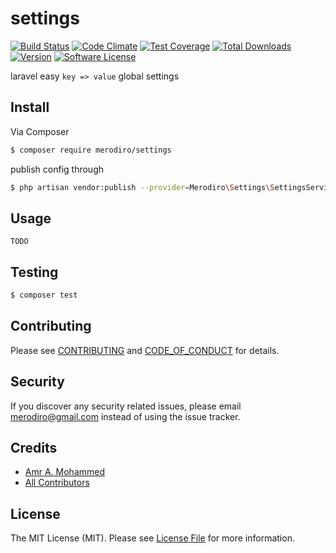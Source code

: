 # settings

[![Build Status](https://travis-ci.org/merodiro/settings.svg?branch=master)](https://travis-ci.org/merodiro/settings) [![Code Climate](https://codeclimate.com/github/merodiro/settings/badges/gpa.svg)](https://codeclimate.com/github/merodiro/settings) [![Test Coverage](https://codeclimate.com/github/merodiro/settings/badges/coverage.svg)](https://codeclimate.com/github/merodiro/settings/coverage) [![Total Downloads](https://img.shields.io/packagist/dt/merodiro/settings.svg?style=flat)](https://packagist.org/packages/merodiro/settings) [![Version](https://img.shields.io/packagist/v/merodiro/settings.svg?style=flat)](https://packagist.org/packages/merodiro/settings) [![Software License](https://img.shields.io/badge/license-MIT-brightgreen.svg?style=flat)](LICENSE)

laravel easy `key => value` global settings

## Install

Via Composer

``` bash
$ composer require merodiro/settings
```
publish config through
```bash
$ php artisan vendor:publish --provider=Merodiro\Settings\SettingsServiceProvider
```
## Usage

`TODO`

## Testing

``` bash
$ composer test
```

## Contributing

Please see [CONTRIBUTING](CONTRIBUTING.md) and [CODE_OF_CONDUCT](CODE_OF_CONDUCT.md) for details.

## Security

If you discover any security related issues, please email merodiro@gmail.com instead of using the issue tracker.

## Credits

- [Amr A. Mohammed](https://github.com/merodiro)
- [All Contributors](../../contributors)

## License

The MIT License (MIT). Please see [License File](LICENSE.md) for more information.
